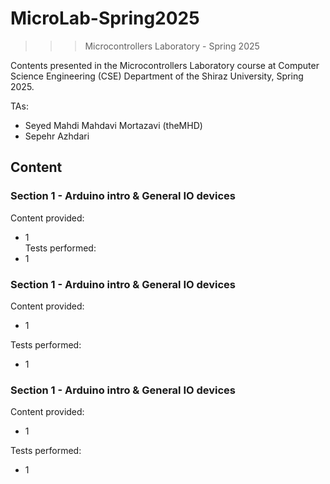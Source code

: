 ﻿# MicroLab-Spring2025
>>> Microcontrollers Laboratory - Spring 2025

Contents presented in the Microcontrollers Laboratory course at Computer Science Engineering (CSE) Department of the Shiraz University, Spring 2025.

TAs:
- Seyed Mahdi Mahdavi Mortazavi (theMHD)
- Sepehr Azhdari

## Content

### Section 1 - Arduino intro & General IO devices
Content provided:
- 1
<br /> Tests performed:
- 1

### Section 1 - Arduino intro & General IO devices
Content provided:
- 1

Tests performed:
- 1

### Section 1 - Arduino intro & General IO devices
Content provided:
- 1

Tests performed:
- 1

